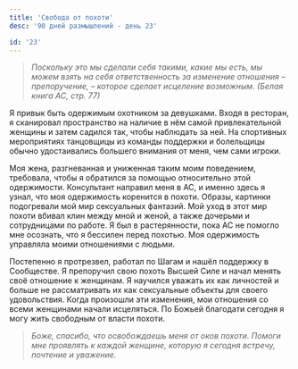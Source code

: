 ```yaml
---
title: 'Свобода от похоти'
desc: '90 дней размышлений - день 23'

id: '23'
---
```


> _Поскольку это мы сделали себя такими, какие мы есть, мы можем взять на себя
> ответственность за изменение отношения – препоручение, – которое сделает
> исцеление возможным._ _(Белая книга АС, стр. 77)_

Я привык быть одержимым охотником за девушками. Входя в ресторан, я сканировал
пространство на наличие в нём самой привлекательной женщины и затем садился
так, чтобы наблюдать за ней. На спортивных мероприятиях танцовщицы из команды
поддержки и болельщицы обычно удостаивались большего внимания от меня, чем
сами игроки.

Моя жена, разгневанная и униженная таким моим поведением, требовала, чтобы я
обратился за помощью относительно этой одержимости. Консультант направил меня
в АС, и именно здесь я узнал, что моя одержимость коренится в похоти. Образы,
картинки подогревали мой мир сексуальных фантазий. Мой уход в этот мир похоти
вбивал клин между мной и женой, а также дочерьми и сотрудницами по работе. Я
был в растерянности, пока АС не помогло мне осознать, что я бессилен перед
похотью. Моя одержимость управляла моими отношениями с людьми.

Постепенно я протрезвел, работал по Шагам и нашёл поддержку в Сообществе. Я
препоручил свою похоть Высшей Силе и начал менять своё отношение к женщинам. Я
научился уважать их как личностей и больше не рассматривать их как сексуальные
объекты для своего удовольствия. Когда произошли эти изменения, мои отношения
со всеми женщинами начали исцеляться. По Божьей благодати сегодня я могу жить
свободным от власти похоти.

> _Боже, спасибо, что освобождаешь меня от оков похоти. Помоги мне проявлять к
> каждой женщине, которую я сегодня встречу, почтение и уважение._
